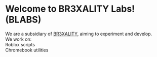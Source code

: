 # Welcome to BR3XALITY Labs! (BLABS)  
We are a subsidiary of [BR3XALITY](https://site.br3xality.org/), aiming to experiment and develop.  
We work on:  
Roblox scripts  
Chromebook utilities
